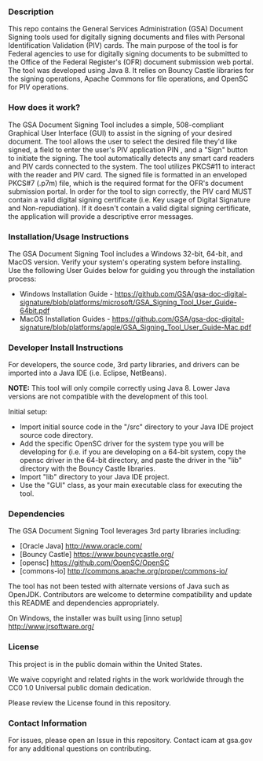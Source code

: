 ### Description
This repo contains the General Services Administration (GSA) Document Signing tools used for digitally signing documents and files with Personal Identification Validation (PIV) cards. The main purpose of the tool is for Federal agencies to use for digitally signing documents to be submitted to the Office of the Federal Register's (OFR) document submission web portal. The tool was developed using Java 8. It relies on Bouncy Castle libraries for the signing operations, Apache Commons for file operations, and OpenSC for PIV operations.

### How does it work?
The GSA Document Signing Tool includes a simple, 508-compliant Graphical User Interface (GUI) to assist in the signing of your desired document. The tool allows the user to select the desired file they'd like signed, a field to enter the user's PIV application PIN , and a "Sign" button to initiate the signing. The tool automatically detects any smart card readers and PIV cards connected to the system. The tool utilizes PKCS#11 to interact with the reader and PIV card. The signed file is formatted in an enveloped PKCS#7 (.p7m) file, which is the required format for the OFR's document submission portal. In order for the tool to sign correctly, the PIV card MUST contain a valid digital signing certificate (i.e. Key usage of Digital Signature and Non-repudiation). If it doesn't contain a valid digital signing certificate, the application will provide a descriptive error messages.

### Installation/Usage Instructions

The GSA Document Signing Tool includes a Windows 32-bit, 64-bit, and MacOS version. Verify your system's operating system before installing. Use the following User Guides below for guiding you through the installation process:

* Windows Installation Guide - https://github.com/GSA/gsa-doc-digital-signature/blob/platforms/microsoft/GSA_Signing_Tool_User_Guide-64bit.pdf
* MacOS Installation Guides - https://github.com/GSA/gsa-doc-digital-signature/blob/platforms/apple/GSA_Signing_Tool_User_Guide-Mac.pdf

### Developer Install Instructions

For developers, the source code, 3rd party libraries, and drivers can be imported into a Java IDE (i.e. Eclipse, NetBeans).

**NOTE:** This tool will only compile correctly using Java 8. Lower Java versions are not compatible with the development of this tool.

Initial setup:
* Import initial source code in the "/src" directory to your Java IDE project source code directory.
* Add the specific OpenSC driver for the system type you will be developing for (i.e. if you are developing on a 64-bit system, copy the opensc driver in the 64-bit directory, and paste the driver in the "lib" directory with the Bouncy Castle libraries.
* Import "lib" directory to your Java IDE project.
* Use the "GUI" class, as your main executable class for executing the tool.

### Dependencies

The GSA Document Signing Tool leverages 3rd party libraries including:
* [Oracle Java] http://www.oracle.com/
* [Bouncy Castle] https://www.bouncycastle.org/
* [opensc] https://github.com/OpenSC/OpenSC
* [commons-io] http://commons.apache.org/proper/commons-io/

The tool has not been tested with alternate versions of Java such as OpenJDK.  Contributors are welcome to determine compatibility and update this README and dependencies appropriately.

On Windows, the installer was built using [inno setup] http://www.jrsoftware.org/

### License
This project is in the public domain within the United States.

We waive copyright and related rights in the work worldwide through the CC0 1.0 Universal public domain dedication.  

Please review the License found in this repository. 

### Contact Information

For issues, please open an Issue in this repository.  Contact icam at gsa.gov for any additional questions on contributing.
